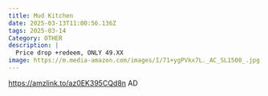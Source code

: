 ```yaml
---
title: Mud Kitchen
date: 2025-03-13T11:00:56.136Z
tags: 2025-03-14
Category: OTHER
description: |
  Price drop +redeem, ONLY 49.XX
image: https://m.media-amazon.com/images/I/71+ygPVkx7L._AC_SL1500_.jpg
---
```

https://amzlink.to/az0EK395CQd8n   AD